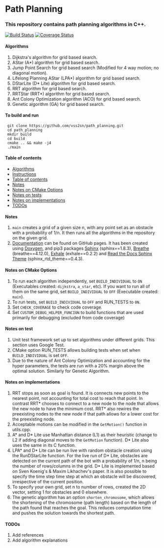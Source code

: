 # Path Planning #

### This repository contains path planning algorithms in C++. ###

[![Build Status](https://travis-ci.com/vss2sn/path_planning.svg?branch=master)](https://travis-ci.com/vss2sn/path_planning)
[![Coverage Status](https://codecov.io/gh/vss2sn/path_planning/branch/master/graphs/badge.svg)](https://codecov.io/gh/vss2sn/path_planning/branch/master)

<a name="algorithms"></a>
#### Algorithms ####
1. Dijkstra's algorithm for grid based search.
2. AStar (A*) algorithm for grid based search.
3. Jump Point Search for grid based search (Modified for 4 way motion; no diagonal motion).
4. Lifelong Planning AStar (LPA*) algorithm for grid based search.
5. DStarLite (D* Lite) algorithm for grid based search.
6. RRT algorithm for grid based search.
7. RRTStar (RRT*) algorithm for grid based search.
8. Ant Colony Optimization algorithm (ACO) for grid based search.
9. Genetic algorithm (GA) for grid based search.

<a name="instructions"></a>
#### To build and run ####
     git clone https://github.com/vss2sn/path_planning.git  
     cd path_planning  
     mkdir build  
     cd build  
     cmake .. && make -j4  
     ./main  

<a name="toc"></a>
#### Table of contents ####
- [Algorithms](#algorithms)
- [Instructions](#instructions)
- [Table of contents](#toc)
- [Notes](#notes)
- [Notes on CMake Options](#notes_on_cmake_options)
- [Notes on tests](#notes_on_tests)
- [Notes on implementations](#notes_on_implementations)
- [TODOs](#todos)

<a name="notes"></a>
#### Notes ####
1. `main` creates a grid of a given size n, with any point set as an obstacle with a probability of 1/n. It then runs all the algorithms in the repository on the given grid.
2. [Documentation](https://vss2sn.github.io/path_planning/) can be found on GitHub pages. It has been created using [Doxygen](http://www.doxygen.nl/), and pip3 packages [Sphinx](http://www.sphinx-doc.org/en/master/) (sphinx==1.8.3), [Breathe](https://github.com/michaeljones/breathe) (breathe==4.12.0), [Exhale](https://github.com/svenevs/exhale) (exhale==0.2.2) and [Read the Docs Sphinx Theme](https://github.com/rtfd/sphinx_rtd_theme) (sphinx_rtd_theme==0.4.3).

<a name="notes_on_cmake_options"></a>
#### Notes on CMake Options ####
1. To run each algorithm independently, set `BUILD_INDIVIDUAL` to `ON` (Executables created: `dijkstra`, `a_star`, etc). If you want to run all of them on the same grid, set `BUILD_INDIVIDUAL` to `OFF` (Executable created: `main`).
2. To run tests, set `BUILD_INDIVIDUAL` to `OFF` and RUN_TESTS to `ON`.
3. Set `CHECK_COVERAGE` to check code coverage.
4. Set `CUSTOM_DEBUG_HELPER_FUNCION` to build functions that are used primarily for debugging (excluded from code coverage)

<a name="notes_on_tests"></a>
#### Notes on test ####
1. Unit test framework set up to set algorithms under different grids. This section uses Google Test.
2. CMake option RUN_TESTS allows building tests when set when `BUILD_INDIVIDUAL` is set `OFF`.
3. Due to the nature of Ant Colony Optimization and accounting for the hyper parameters, the tests are run with a 20% margin above the optimal solution. Similarly for Genetic Algorithm.

<a name="notes_on_implementations"></a>
#### Notes on implementations ####
1. RRT stops as soon as goal is found. It is connects new points to the nearest point, not accounting for total cost to reach that point. In contrast RRT\* chooses to connect to a new node to the node that allows the new node to have the minimum cost. RRT\* also rewires the preexisting nodes to the new node if that path allows for a lower cost for the preexisting node.
2. Acceptable motions can be modified in the `GetMotion()` function in utils.cpp.
3. A\* and D\* Lite use Manhattan distance (L1) as their heuristic (change to L2 if adding diagonal moves to the `GetMotion` function). D* Lite also uses the same in its C function.
4. LPA\* and D\* Lite can be run live with random obstacle creation using the RunDStarLite function. For the live run of D\* Lite, obstacles are detected on the current path of the bot with a probability  of 1/n, n being the number of rows/columns in the grid. D* Lite is implemented based on Sven Koenig's & Maxim Likhachev's paper. It is also possible to specify the time step time step at which an obstacle will be discovered, irrespective of the current position.
5. To specify your own grid, set n to number of rows, created the 2D vector, setting 1 for obstacles and 0 elsewhere.
6. The genetic algorithm has an option `shorten_chromosome`, which allows the shortening of the chromosome (path length) based on the length of the path found that reaches the goal. This reduces computation time and pushes the solution towards the shortest path.

<a name="todos"></a>
#### TODOs ####
1. Add references
2. Add algorithm explanations
